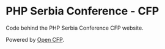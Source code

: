 PHP Serbia Conference - CFP
===========================

Code behind the PHP Serbia Conference CFP website.

Powered by [Open CFP](https://github.com/opencfp/opencfp).
